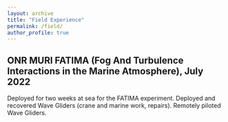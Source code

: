 ```yaml
---
layout: archive
title: "Field Experience"
permalink: /field/
author_profile: true
---
```


## ONR MURI FATIMA (Fog And Turbulence Interactions in the Marine Atmosphere), July 2022

Deployed for two weeks at sea for the FATIMA experiment. Deployed and recovered Wave Gliders (crane and marine work, repairs). Remotely piloted Wave Gliders.

